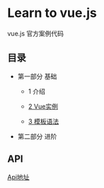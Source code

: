 Learn to vue.js
======================
vue.js 官方案例代码

## 目录

- 第一部分 基础

    - 1 介绍

    - [2 Vue实例](./notes/02.instance.md)
    
    - [3 模板语法](./notes/03.syntax.md)

- 第二部分 进阶


## API

[Api地址](./api/index.md)